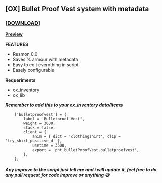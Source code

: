 
## [OX] Bullet Proof Vest system with metadata
### **[[DOWNLOAD](https://github.com/Puntzi/pnt_bullerProofVest)]**
**[Preview](https://streamable.com/u5a8dm)**

**FEATURES**

* Resmon 0.0
* Saves % armour with metadata
* Easy to edit everything in script
* Easely configurable

**Requeriments**
* ox_inventory
* ox_lib


***Remember to add this to your ox_inventory data/items***

```
	['bulletproofvest'] = {
		label = 'Bulletproof Vest',
		weight = 3000,
		stack = false,
		client = {
			anim = { dict = 'clothingshirt', clip = 'try_shirt_positive_d' },
            usetime = 3500,
			export = 'pnt_bulletProofVest.bulletproofvest',
		},
	},
```


##### Any improve to the script just tell me and i will update it, feel free to do any pull request for code improve or anything :smiley: